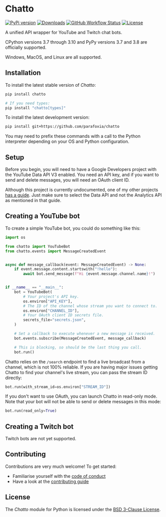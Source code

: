 # Chatto

[![PyPi version](https://img.shields.io/pypi/v/chatto.svg)](https://pypi.python.org/pypi/chatto/)
[![Downloads](https://pepy.tech/badge/chatto)](https://pepy.tech/project/chatto)
[![GitHub Workflow Status](https://img.shields.io/github/workflow/status/parafoxia/chatto/CI?label=ci)](https://github.com/parafoxia/chatto/actions/workflows/ci.yml)
[![License](https://img.shields.io/github/license/parafoxia/chatto.svg)](https://github.com/parafoxia/chatto/blob/main/LICENSE)

A unified API wrapper for YouTube and Twitch chat bots.

CPython versions 3.7 through 3.10 and PyPy versions 3.7 and 3.8 are officially supported.

Windows, MacOS, and Linux are all supported.

## Installation

To install the latest stable version of *Chatto*:

```sh
pip install chatto

# If you need types:
pip install "chatto[types]"
```

To install the latest development version:

```sh
pip install git+https://github.com/parafoxia/chatto
```

You may need to prefix these commands with a call to the Python interpreter depending on your OS and Python configuration.

## Setup

Before you begin, you will need to have a Google Developers project with the YouTube Data API V3 enabled. You need an API key, and if you want to send and delete messages, you will need an OAuth client ID.

Although this project is currently undocumented, one of my other projects [has a guide](https://analytix.readthedocs.io/en/latest/refs/yt-analytics-setup.html). Just make sure to select the Data API and not the Analytics API as mentioned in that guide.

## Creating a YouTube bot

To create a simple YouTube bot, you could do something like this:

```py
import os

from chatto import YouTubeBot
from chatto.events import MessageCreatedEvent


async def message_callback(event: MessageCreatedEvent) -> None:
    if event.message.content.startswith("!hello"):
        await bot.send_message(f"Hi {event.message.channel.name}!")


if __name__ == "__main__":
    bot = YouTubeBot(
        # Your project's API key.
        os.environ["API_KEY"],
        # The ID of the channel whose stream you want to connect to.
        os.environ["CHANNEL_ID"],
        # Your OAuth client ID secrets file.
        secrets_file="secrets.json",
    )

    # Set a callback to execute whenever a new message is received.
    bot.events.subscribe(MessageCreatedEvent, message_callback)

    # This is blocking, so should be the last thing you call.
    bot.run()
```

Chatto relies on the `/search` endpoint to find a live broadcast from a channel, which is not 100% reliable. If you are having major issues getting Chatto to find your channel's live stream, you can pass the stream ID directly:

```py
bot.run(with_stream_id=os.environ["STREAM_ID"])
```

If you don't want to use OAuth, you can launch Chatto in read-only mode. Note that your bot will not be able to send or delete messages in this mode:

```py
bot.run(read_only=True)
```

## Creating a Twitch bot

Twitch bots are not yet supported.

## Contributing

Contributions are very much welcome! To get started:

* Familiarise yourself with the [code of conduct](https://github.com/parafoxia/chatto/blob/main/CODE_OF_CONDUCT.md)
* Have a look at the [contributing guide](https://github.com/parafoxia/chatto/blob/main/CONTRIBUTING.md)

## License

The *Chatto* module for Python is licensed under the [BSD 3-Clause License](https://github.com/parafoxia/chatto/blob/main/LICENSE).
